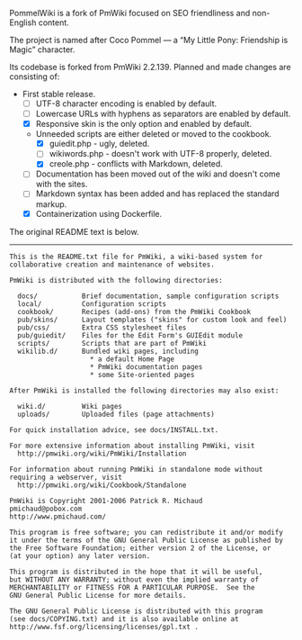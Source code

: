 PommelWiki is a fork of PmWiki focused on SEO friendliness and non-English content.

The project is named after Coco Pommel — a “My Little Pony: Friendship is Magic” character.

Its codebase is forked from PmWiki 2.2.139. Planned and made changes are consisting of:

- First stable release.
  - [ ] UTF-8 character encoding is enabled by default.
  - [ ] Lowercase URLs with hyphens as separators are enabled by default.
  - [X] Responsive skin is the only option and enabled by default.
  - Unneeded scripts are either deleted or moved to the cookbook.
    - [X] guiedit.php - ugly, deleted.
    - [ ] wikiwords.php - doesn't work with UTF-8 properly, deleted.
    - [X] creole.php - conflicts with Markdown, deleted.
  - [ ] Documentation has been moved out of the wiki and doesn't come with the sites.
  - [ ] Markdown syntax has been added and has replaced the standard markup.
  - [X] Containerization using Dockerfile.

The original README text is below.

---

```
This is the README.txt file for PmWiki, a wiki-based system for
collaborative creation and maintenance of websites.

PmWiki is distributed with the following directories:

  docs/           Brief documentation, sample configuration scripts
  local/          Configuration scripts
  cookbook/       Recipes (add-ons) from the PmWiki Cookbook
  pub/skins/      Layout templates ("skins" for custom look and feel)
  pub/css/        Extra CSS stylesheet files
  pub/guiedit/    Files for the Edit Form's GUIEdit module
  scripts/        Scripts that are part of PmWiki
  wikilib.d/      Bundled wiki pages, including
                    * a default Home Page
                    * PmWiki documentation pages
                    * some Site-oriented pages

After PmWiki is installed the following directories may also exist:

  wiki.d/         Wiki pages
  uploads/        Uploaded files (page attachments)

For quick installation advice, see docs/INSTALL.txt.

For more extensive information about installing PmWiki, visit
  http://pmwiki.org/wiki/PmWiki/Installation

For information about running PmWiki in standalone mode without
requiring a webserver, visit
  http://pmwiki.org/wiki/Cookbook/Standalone

PmWiki is Copyright 2001-2006 Patrick R. Michaud
pmichaud@pobox.com
http://www.pmichaud.com/

This program is free software; you can redistribute it and/or modify
it under the terms of the GNU General Public License as published by
the Free Software Foundation; either version 2 of the License, or
(at your option) any later version.

This program is distributed in the hope that it will be useful,
but WITHOUT ANY WARRANTY; without even the implied warranty of
MERCHANTABILITY or FITNESS FOR A PARTICULAR PURPOSE.  See the
GNU General Public License for more details.

The GNU General Public License is distributed with this program
(see docs/COPYING.txt) and it is also available online at
http://www.fsf.org/licensing/licenses/gpl.txt .
```
